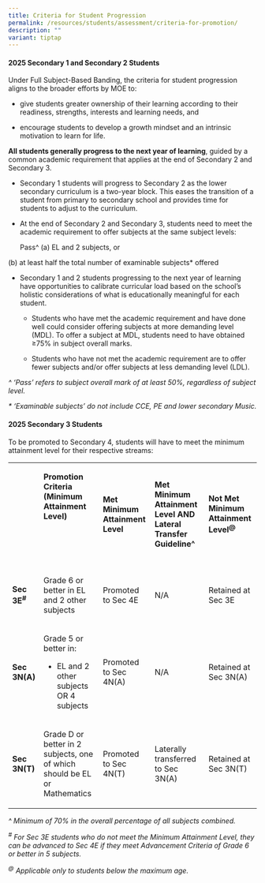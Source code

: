 ```yaml
---
title: Criteria for Student Progression
permalink: /resources/students/assessment/criteria-for-promotion/
description: ""
variant: tiptap
---
```

<h4><strong>2025 Secondary 1 and Secondary 2 Students</strong></h4>
<p>Under Full Subject-Based Banding, the criteria for student progression
aligns to the broader efforts by MOE to:</p>
<ul data-tight="true" class="tight">
<li>
<p>give students greater ownership of their learning according to their readiness,
strengths, interests and learning needs, and</p>
</li>
<li>
<p>encourage students to develop a growth mindset and an intrinsic motivation
to learn for life.</p>
</li>
</ul>
<p><strong>All students generally progress to the next year of learning</strong>,
guided by a common academic requirement that applies at the end of Secondary
2 and Secondary 3.</p>
<ul data-tight="true" class="tight">
<li>
<p>Secondary 1 students will progress to Secondary 2 as the lower secondary
curriculum is a two-year block. This eases the transition of a student
from primary to secondary school and provides time for students to adjust
to the curriculum.</p>
</li>
<li>
<p>At the end of Secondary 2 and Secondary 3, students need to meet the academic
requirement to offer subjects at the same subject levels:</p>
<p>Pass^ (a) EL and 2 subjects, or</p>
</li>
</ul>
<p>(b) at least half the total number of examinable subjects* offered</p>
<ul data-tight="true" class="tight">
<li>
<p>Secondary 1 and 2 students progressing to the next year of learning have
opportunities to calibrate curricular load based on the school’s holistic
considerations of what is educationally meaningful for each student.</p>
<ul data-tight="true" class="tight">
<li>
<p>Students who have met the academic requirement and have done well could
consider offering subjects at more demanding level (MDL). To offer a subject
at MDL, students need to have obtained ≥75% in subject overall marks.</p>
</li>
<li>
<p>Students who have not met the academic requirement are to offer fewer
subjects and/or offer subjects at less demanding level (LDL).</p>
</li>
</ul>
</li>
</ul>
<p><em>^ ‘Pass’ refers to subject overall mark of at least 50%, regardless of subject level.</em>
</p>
<p><em>* ‘Examinable subjects’ do not include CCE, PE and lower secondary Music.</em>
</p>
<h4><strong>2025 Secondary 3 Students</strong></h4>
<p>To be promoted to Secondary 4, students will have to meet the minimum
attainment level for their respective streams:</p>
<table style="minWidth: 125px">
<colgroup>
<col>
<col>
<col>
<col>
<col>
</colgroup>
<tbody>
<tr>
<td rowspan="1" colspan="1">
<p>&nbsp;</p>
</td>
<td rowspan="1" colspan="1">
<p><strong>Promotion Criteria (Minimum Attainment Level)</strong>
</p>
<p><strong>&nbsp;</strong>
</p>
<p><strong>&nbsp;</strong>
</p>
</td>
<td rowspan="1" colspan="1">
<p><strong>Met Minimum Attainment Level</strong>
</p>
</td>
<td rowspan="1" colspan="1">
<p><strong>Met Minimum Attainment Level AND Lateral Transfer Guideline^</strong>
</p>
</td>
<td rowspan="1" colspan="1">
<p><strong>Not Met Minimum Attainment Level<sup>@</sup></strong>
</p>
</td>
</tr>
<tr>
<td rowspan="1" colspan="1">
<p><strong>Sec 3E<sup>#</sup>&nbsp;</strong>
</p>
</td>
<td rowspan="1" colspan="1">
<p>Grade 6 or better in EL and 2 other subjects&nbsp;</p>
</td>
<td rowspan="1" colspan="1">
<p>Promoted to Sec 4E</p>
</td>
<td rowspan="1" colspan="1">
<p>N/A</p>
</td>
<td rowspan="1" colspan="1">
<p>Retained at Sec 3E</p>
</td>
</tr>
<tr>
<td rowspan="1" colspan="1">
<p><strong>Sec 3N(A)</strong>
</p>
</td>
<td rowspan="1" colspan="1">
<p>Grade 5 or better in:</p>
<ul data-tight="true" class="tight">
<li>
<p>EL and 2 other subjects OR 4 subjects</p>
</li>
</ul>
</td>
<td rowspan="1" colspan="1">
<p>Promoted to Sec 4N(A)</p>
</td>
<td rowspan="1" colspan="1">
<p>N/A</p>
</td>
<td rowspan="1" colspan="1">
<p>Retained at Sec 3N(A)</p>
</td>
</tr>
<tr>
<td rowspan="1" colspan="1">
<p><strong>Sec 3N(T)</strong>
</p>
</td>
<td rowspan="1" colspan="1">
<p>Grade D or better in 2 subjects, one of which should be EL or Mathematics</p>
</td>
<td rowspan="1" colspan="1">
<p>Promoted to Sec 4N(T)</p>
</td>
<td rowspan="1" colspan="1">
<p>Laterally transferred to Sec 3N(A)</p>
</td>
<td rowspan="1" colspan="1">
<p>Retained at Sec 3N(T)</p>
</td>
</tr>
</tbody>
</table>
<p><em>^ Minimum of 70% in the overall percentage of all subjects combined.</em>
</p>
<p><em><sup>#</sup> For Sec 3E students who do not meet the Minimum Attainment Level, they can be advanced to Sec 4E if they meet Advancement Criteria of Grade 6 or better in 5 subjects.&nbsp;</em>
</p>
<p><em><sup>@</sup> Applicable only to students below the maximum age.</em>
</p>
<p></p>